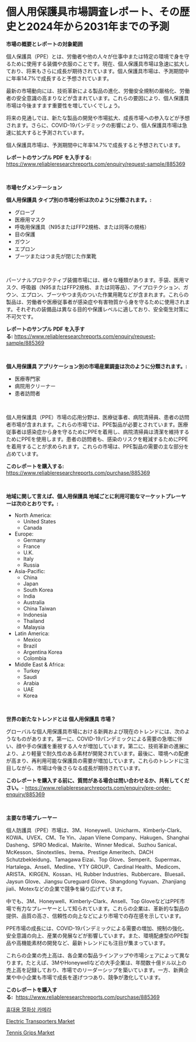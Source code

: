 <p><h1>個人用保護具市場調査レポート、その歴史と2024年から2031年までの予測</h1></p><p><strong>市場の概要とレポートの対象範囲</strong></p>
<p><p>個人保護具（PPE）とは、労働者や他の人々が仕事中または特定の環境で身を守るために使用する装備や衣服のことです。現在、個人保護具市場は急速に拡大しており、将来もさらに成長が期待されています。個人保護具市場は、予測期間中に年率14.7%で成長すると予想されています。</p><p>最新の市場動向には、技術革新による製品の進化、労働安全規制の厳格化、労働者の安全意識の高まりなどが含まれています。これらの要因により、個人保護具市場は今後ますます重要性を増していくでしょう。</p><p>将来の見通しでは、新たな製品の開発や市場拡大、成長市場への参入などが予想されます。さらに、COVID-19パンデミックの影響により、個人保護具市場は急速に拡大すると予測されています。</p><p>個人保護具市場は、予測期間中に年率14.7%で成長すると予想されています。</p></p>
<p><strong>レポートのサンプル PDF を入手する:</strong> <a href="https://www.reliableresearchreports.com/enquiry/request-sample/885369">https://www.reliableresearchreports.com/enquiry/request-sample/885369</a></p>
<p>&nbsp;</p>
<p><strong>市場セグメンテーション</strong></p>
<p><strong>個人用保護具 タイプ別の市場分析は次のように分類されます。:</strong></p>
<p><ul><li>グローブ</li><li>医療用マスク</li><li>呼吸用保護具（N95またはFFP2規格、または同等の規格）</li><li>目の保護</li><li>ガウン</li><li>エプロン</li><li>ブーツまたはつま先が閉じた作業靴</li></ul></p>
<p>&nbsp;</p>
<p><p>パーソナルプロテクティブ装備市場には、様々な種類があります。手袋、医用マスク、呼吸器（N95またはFFP2規格、または同等品）、アイプロテクション、ガウン、エプロン、ブーツやつま先のついた作業用靴などが含まれます。これらの製品は、労働者や医療従事者が感染症や有害物質から身を守るために使用されます。それぞれの装備品は異なる目的や保護レベルに適しており、安全衛生対策に不可欠です。</p></p>
<p><strong>レポートのサンプル PDF を入手する:</strong>&nbsp;<a href="https://www.reliableresearchreports.com/enquiry/request-sample/885369">https://www.reliableresearchreports.com/enquiry/request-sample/885369</a></p>
<p>&nbsp;</p>
<p><strong> 個人用保護具 アプリケーション別の市場産業調査は次のように分類されます。:</strong></p>
<p><ul><li>医療専門家</li><li>病院用クリーナー</li><li>患者訪問者</li></ul></p>
<p>&nbsp;</p>
<p><p>個人用保護具（PPE）市場の応用分野は、医療従事者、病院清掃員、患者の訪問者市場が含まれます。これらの市場では、PPE製品が必要とされています。医療従事者は感染症から身を守るためにPPEを着用し、病院清掃員は清潔を維持するためにPPEを使用します。患者の訪問者も、感染のリスクを軽減するためにPPEを着用することが求められます。これらの市場は、PPE製品の需要の主な部分を占めています。</p></p>
<p><strong>このレポートを購入する:</strong>&nbsp; <a href="https://www.reliableresearchreports.com/purchase/885369">https://www.reliableresearchreports.com/purchase/885369</a></p>
<p>&nbsp;</p>
<p><strong>地域に関して言えば、個人用保護具 地域ごとに利用可能なマーケットプレーヤーは次のとおりです。:</strong></p>
<p><ul>
    <li>
        North America:
        <ul>
            <li>United States</li>
            <li>Canada</li>
        </ul>
    </li>
    <li>
        Europe:
        <ul>
            <li>Germany</li>
            <li>France</li>
            <li>U.K.</li>
            <li>Italy</li>
            <li>Russia</li>
        </ul>
    </li>
    <li>
        Asia-Pacific:
        <ul>
            <li>China</li>
            <li>Japan</li>
            <li>South Korea</li>
            <li>India</li>
            <li>Australia</li>
            <li>China Taiwan</li>
            <li>Indonesia</li>
            <li>Thailand</li>
            <li>Malaysia</li>
        </ul>
    </li>
    <li>
        Latin America:
        <ul>
            <li>Mexico</li>
            <li>Brazil</li>
            <li>Argentina Korea</li>
            <li>Colombia</li>
        </ul>
    </li>
    <li>
        Middle East & Africa:
        <ul>
            <li>Turkey</li>
            <li>Saudi</li>
            <li>Arabia</li>
            <li>UAE</li>
            <li>Korea</li>
        </ul>
    </li>
    </ul></p>
<p>&nbsp;</p>
<p><strong>世界の新たなトレンドとは 個人用保護具 市場？</strong></p>
<p><p>グローバルな個人用保護具市場における新興および現在のトレンドには、次のようなものがあります。第一に、COVID-19パンデミックによる需要の急増に伴い、顔や手の保護を重視する人々が増加しています。第二に、技術革新の進展により、より軽量で耐久性のある素材が開発されています。最後に、環境への配慮が高まり、再利用可能な保護具の需要が増加しています。これらのトレンドに注目しながら、市場は今後さらなる成長が期待されています。</p></p>
<p><strong>このレポートを購入する前に、質問がある場合は問い合わせるか、共有してください。</strong>- <a href="https://www.reliableresearchreports.com/enquiry/pre-order-enquiry/885369">https://www.reliableresearchreports.com/enquiry/pre-order-enquiry/885369</a></p>
<p>&nbsp;</p>
<p><strong>主要な市場プレーヤー</strong></p>
<p><p>個人防護具（PPE）市場は、3M、Honeywell、Unicharm、Kimberly-Clark、KOWA、UVEX、CM、Te Yin、Japan Vilene Company、Hakugen、Shanghai Dasheng、SPRO Medical、Makrite、Winner Medical、Suzhou Sanical、McKesson、Sinotextiles、Irema、Prestige Ameritech、DACH Schutzbekleidung、Tamagawa Eizai、Top Glove、Semperit、Supermax、Hartalega、Ansell、Medline、YTY GROUP、Cardinal Health、Medicom、ARISTA、KIRGEN、Kossan、HL Rubber Industries、Rubbercare、Bluesail、Jaysun Glove、Jiangsu Cureguard Glove、Shangdong Yuyuan、Zhanjiang jiali、Motexなどの企業で競争を繰り広げています。</p><p>中でも、3M、Honeywell、Kimberly-Clark、Ansell、Top GloveなどはPPE市場で有力なプレーヤーとして知られています。これらの企業は、革新的な製品の提供、品質の高さ、信頼性の向上などにより市場での存在感を示しています。</p><p>PPE市場の成長には、COVID-19パンデミックによる需要の増加、規制の強化、安全意識の向上、産業の発展などが影響しています。また、環境配慮型のPPE製品や高機能素材の開発など、最新トレンドにも注目が集まっています。</p><p>これらの企業の売上高は、各企業の製品ラインアップや市場シェアによって異なります。たとえば、3MやHoneywellなどの大手企業は、年間数十億ドル以上の売上高を記録しており、市場でのリーダーシップを築いています。一方、新興企業や中小企業も市場で成長を遂げつつあり、競争が激化しています。</p></p>
<p><strong>このレポートを購入する:</strong>&nbsp;&nbsp;<a href="https://www.reliableresearchreports.com/purchase/885369">https://www.reliableresearchreports.com/purchase/885369</a></p>
<p><p><a href="https://medium.com/@georgebesoiu20221/%EC%86%90%EC%9E%A1%EC%9D%B4%ED%98%95-%EC%97%B4%ED%99%94%EC%83%81-%EC%B9%B4%EB%A9%94%EB%9D%BC-%EC%8B%9C%EC%9E%A5-%EC%8B%9C%EC%9E%A5-cagr-%EC%8B%9C%EC%9E%A5-%EB%8F%99%ED%96%A5-%EB%B0%8F-%EC%84%B1%EC%9E%A5-%EC%A0%84%EB%9E%B5%EC%97%90-%EB%8C%80%ED%95%9C-%ED%86%B5%EC%B0%B0%EB%A0%A5-cb4bce392972">휴대용 열화상 카메라</a></p><p><a href="https://picayune-night-cbd.notion.site/Electric-Transporters-Market-Provides-Detailed-Segmentation-of-this-Market-based-on-Type-Applicatio-6ccb9c1d18e34b788b828ca5c91c066c">Electric Transporters Market</a></p><p><a href="https://github.com/Hazelklievgspy6vdcsmu106w/Market-Research-Report-List-1/blob/main/tennis-grips-market.md">Tennis Grips Market</a></p></p>